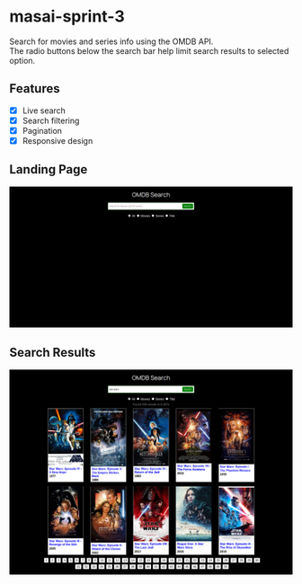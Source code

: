 # masai-sprint-3
Search for movies and series info using the OMDB API.  
The radio buttons below the search bar help limit search results to selected option.
## Features
- [x] Live search
- [x] Search filtering
- [x] Pagination
- [x] Responsive design
## Landing Page 
![](screenshots/landing_page.png)
## Search Results
![](screenshots/search_results.png)
